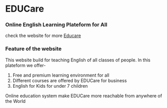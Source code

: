 # EDUCare
### Online English Learning Plateform for All

check the website for more [Educare](https://www.google.com)

### Feature of the website
This website build for teaching English of all classes of people. In this plateform we offer- 

1. Free and premium learning environment for all 
2. Different courses are offered by EDUCare for business 
3. English for Kids for under 7 children

Online education system make EDUCare more reachable from anywhere of the World
